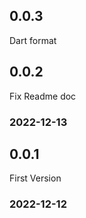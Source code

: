 ## 0.0.3

Dart format

## 0.0.2

Fix Readme doc

### 2022-12-13

## 0.0.1

First Version

### 2022-12-12